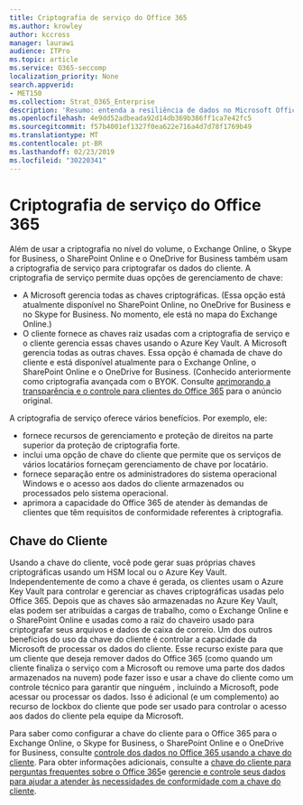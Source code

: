 ```yaml
---
title: Criptografia de serviço do Office 365
ms.author: krowley
author: kccross
manager: laurawi
audience: ITPro
ms.topic: article
ms.service: O365-seccomp
localization_priority: None
search.appverid:
- MET150
ms.collection: Strat_O365_Enterprise
description: 'Resumo: entenda a resiliência de dados no Microsoft Office 365.'
ms.openlocfilehash: 4e9dd52adbeada92d14db369b386ff1ca7e42fc5
ms.sourcegitcommit: f57b4001ef1327f0ea622e716a4d7d78f1769b49
ms.translationtype: MT
ms.contentlocale: pt-BR
ms.lasthandoff: 02/23/2019
ms.locfileid: "30220341"
---
```

# <a name="office-365-service-encryption"></a>Criptografia de serviço do Office 365

Além de usar a criptografia no nível do volume, o Exchange Online, o Skype for Business, o SharePoint Online e o OneDrive for Business também usam a criptografia de serviço para criptografar os dados do cliente. A criptografia de serviço permite duas opções de gerenciamento de chave:
- A Microsoft gerencia todas as chaves criptográficas. (Essa opção está atualmente disponível no SharePoint Online, no OneDrive for Business e no Skype for Business. No momento, ele está no mapa do Exchange Online.)
- O cliente fornece as chaves raiz usadas com a criptografia de serviço e o cliente gerencia essas chaves usando o Azure Key Vault. A Microsoft gerencia todas as outras chaves. Essa opção é chamada de chave do cliente e está disponível atualmente para o Exchange Online, o SharePoint Online e o OneDrive for Business. (Conhecido anteriormente como criptografia avançada com o BYOK. Consulte [aprimorando a transparência e o controle para clientes do Office 365](http://blogs.office.com/2015/04/21/enhancing-transparency-and-control-for-office-365-customers/) para o anúncio original.

A criptografia de serviço oferece vários benefícios. Por exemplo, ele:
- fornece recursos de gerenciamento e proteção de direitos na parte superior da proteção de criptografia forte.
- inclui uma opção de chave do cliente que permite que os serviços de vários locatários forneçam gerenciamento de chave por locatário.
- fornece separação entre os administradores do sistema operacional Windows e o acesso aos dados do cliente armazenados ou processados pelo sistema operacional.
- aprimora a capacidade do Office 365 de atender às demandas de clientes que têm requisitos de conformidade referentes à criptografia.

## <a name="customer-key"></a>Chave do Cliente
Usando a chave do cliente, você pode gerar suas próprias chaves criptográficas usando um HSM local ou o Azure Key Vault. Independentemente de como a chave é gerada, os clientes usam o Azure Key Vault para controlar e gerenciar as chaves criptográficas usadas pelo Office 365. Depois que as chaves são armazenadas no Azure Key Vault, elas podem ser atribuídas a cargas de trabalho, como o Exchange Online e o SharePoint Online e usadas como a raiz do chaveiro usado para criptografar seus arquivos e dados de caixa de correio. Um dos outros benefícios do uso da chave do cliente é controlar a capacidade da Microsoft de processar os dados do cliente. Esse recurso existe para que um cliente que deseja remover dados do Office 365 (como quando um cliente finaliza o serviço com a Microsoft ou remove uma parte dos dados armazenados na nuvem) pode fazer isso e usar a chave do cliente como um controle técnico para garantir que ninguém , incluindo a Microsoft, pode acessar ou processar os dados. Isso é adicional (e um complemento) ao recurso de lockbox do cliente que pode ser usado para controlar o acesso aos dados do cliente pela equipe da Microsoft.

Para saber como configurar a chave do cliente para o Office 365 para o Exchange Online, o Skype for Business, o SharePoint Online e o OneDrive for Business, consulte [controle dos dados no Office 365 usando a chave do cliente](https://support.office.com/article/Controlling-your-data-in-Office-365-using-Customer-Key-f2cd475a-e592-46cf-80a3-1bfb0fa17697). Para obter informações adicionais, consulte a [chave do cliente para perguntas frequentes sobre o Office 365](https://support.office.com/article/Customer-Key-for-Office-365-FAQ-41ae293a-bd5c-4083-acd8-e1a2b4329da6)e [gerencie e controle seus dados para ajudar a atender às necessidades de conformidade com a chave do cliente](https://techcommunity.microsoft.com/t5/Microsoft-Ignite-Content-2017/Manage-and-control-your-data-to-help-meet-compliance-needs-with/td-p/117580).
